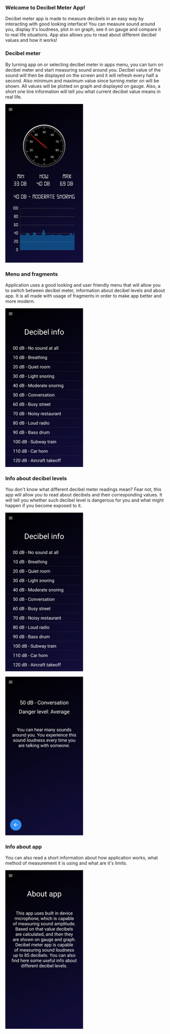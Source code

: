 ### Welcome to Decibel Meter App!
Decibel meter app is made to measure decibels in an easy way by interacting with good looking interface! 
You can measure sound around you, display it's loudness, plot in on graph, see it on gauge and compare it to real life situations. 
App also allows you to read about different decibel values and how it works!

### Decibel meter
By turning app on or selecting decibel meter in apps menu, you can turn on decibel meter and start measuring sound around you. 
Decibel value of the sound will then be displayed on the screen and it will refresh every half a second. Also minimum and maximum value since turning meter on will be shown.
All values will be plotted on graph and displayed on gauge. Also, a short one line information will tell you what current decibel value means in real life.

<p><img height="500px" src="app_screenshots/meter.jpg" /></p>

### Menu and fragments
Application uses a good looking and user friendly menu that will allow you to switch between decibel meter, information about decibel levels and about app. 
It is all made with usage of fragments in order to make app better and more modern.

<p><img height="500px" src="app_screenshots/dec_info.jpg" /></p>

### Info about decibel levels
You don't know what different decibel meter readings mean? Fear not, this app will allow you to read about decibels and their corresponding values. 
It will tell you whether such decibel level is dangerous for you and what might happen if you become exposed to it.

<p><img height="500px" src="app_screenshots/dec_info.jpg" /></p>
<p><img height="500px" src="app_screenshots/dec_info_det_1.jpg" /></p>

### Info about app
You can also read a short information about how application works, what method of measurement it is using and what are it's limits.

<p><img height="500px" src="app_screenshots/app_info.jpg" /></p>
